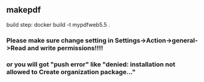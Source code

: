 ## makepdf
build step:
docker build -t mypdfweb5.5 .


### Please make sure change setting in Settings->Action->general->Read and write permissions!!!! 
### or you will got "push error" like "denied: installation not allowed to Create organization package..."
